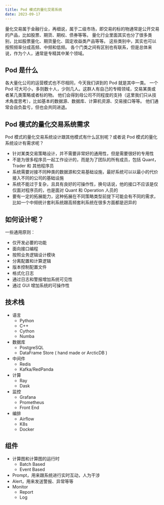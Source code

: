```yaml
---
title: Pod 模式的量化交易系统
date: 2023-09-17
---
```


量化交易属于金融行业，再细说，属于二级市场，即交易的标的物通常是公开交易的产品，比如股票、期货、期权、债券等等。
量化行业里面其实也分了很多类别，比如股票量化、期货量化、固定收益类产品等等。
这些类别中，其实也可以按照频率分成高频、中频和低频。
各个门类之间有区别也有联系，但是总体来说，作为个人，通常是专精其中某个领域。

## Pod 是什么

各大量化公司的运营模式也不尽相同，今天我们讲到的 Pod 就是其中一类。
一个 Pod 可大可小，多则数十人，少则几人。这群人有自己的专精领域，交易某类或者某几类策略或者标的物。
他们会得到母公司不同程度的支持（这里我们只从技术角度思考），比如基本的数据源、数据库、计算机资源、交易接口等等。
他们通常会自负盈亏，但也会共同进退。

## Pod 模式的量化交易系统需求

Pod 模式的量化交易系统设计跟其他模式有什么区别呢？或者说 Pod 模式的量化系统设计有需求呢？

- 针对某类交易策略设计，并不需要非常好的通用性，但是需要很好的专用性
- 不是为很多程序员一起工作设计的，而是为了团队的所有成员，包括 Quant，Trader 和 其他程序员
- 系统需要对接不同种类的数据源和交易基础设施，最好系统可以以最小的代价接入不同的公司的基础设施
- 系统不能过于复杂，且具有良好的可操作性，换句话说，他的接口不应该是仅仅面对程序员的，也是面对 Quant 和 Operation 人员的
- 要有一定的拓展能力，这种拓展在不同策略类型前提下可能会有不同的需求，比如一个中频统计套利系统跟高频套利系统在很多方面都是迥异的

## 如何设计呢？

一些通用原则：

- 仅开发必要的功能
- 面向接口编程
- 按照业务逻辑设计模块
- 分离配置和计算逻辑
- 版本控制配置文件
- 格式化日志
- 通过日志和警报增加系统可见性
- 通过 GUI 增加系统的可操作性

## 技术栈

- 语言
  - Python
  - C++
  - Cython
  - Numba
- 数据库
  - PostgreSQL
  - DataFrame Store ( hand made or ArcticDB )
- 中间件
  - Redis
  - Kafka/RedPanda
- 计算
  - Ray
  - Dask
- 监控
  - Grafana
  - Prometheus
  - Front End
- 编排
  - Airflow
  - K8s
  - Docker

## 组件

- 计算图和计算图的运行时
    - Batch Based
    - Event Based
- Prompt，用来跟系统进行实时互动，人为干涉
- Alert，用来发送警报、异常等等
- Monitor
  - Report
  - Log
